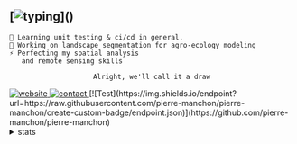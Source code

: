 ## [![typing](https://readme-typing-svg.herokuapp.com?color=FFFFFF&vCenter=true&width=500&height=20&lines=Hey+%F0%9F%91%8B%2C+I'm+Pierre;I+work+on+remote+sensing+and+gis;)]()

<div align="left">
  
    🌱 Learning unit testing & ci/cd in general.
    🚀 Working on landscape segmentation for agro-ecology modeling
    ⚡ Perfecting my spatial analysis
       and remote sensing skills

</div>
<div align="center">

    Alright, we'll call it a draw
</div>

<a href="https://pierre-manchon.pm">
    <img alt="website" src="https://img.shields.io/website?down_color=red&down_message=pierre-manchon.pm&label=://&labelColor=161b22&up_color=00ffff&up_message=pierre-manchon.pm&url=https%3A%2F%2Fpierre-manchon.pm&style=flat-square">
</a>
<a href="https://pierre-manchon.pm/find-me#contact">
    <img alt="contact" src="https://img.shields.io/static/v1?label=%2Ffind-me%23contact&labelColor=161b22&message= &color=161b22&style=flat-square">
</a>
[![Test](https://img.shields.io/endpoint?url=https://raw.githubusercontent.com/pierre-manchon/pierre-manchon/create-custom-badge/endpoint.json)](https://github.com/pierre-manchon/pierre-manchon)
<details>
    <summary>stats</summary>
    <p align="center"><img src="/metrics.svg" alt="Metrics" width="100%"></p>
</details>
